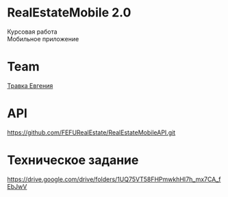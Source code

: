 # RealEstateMobile 2.0

Курсовая работа<br>
Мобильное приложение

# Team
[Травка Евгения](https://github.com/travka47)

# API
https://github.com/FEFURealEstate/RealEstateMobileAPI.git

# Техническое задание
https://drive.google.com/drive/folders/1UQ75VT58FHPmwkhHI7h_mx7CA_fEbJwV
